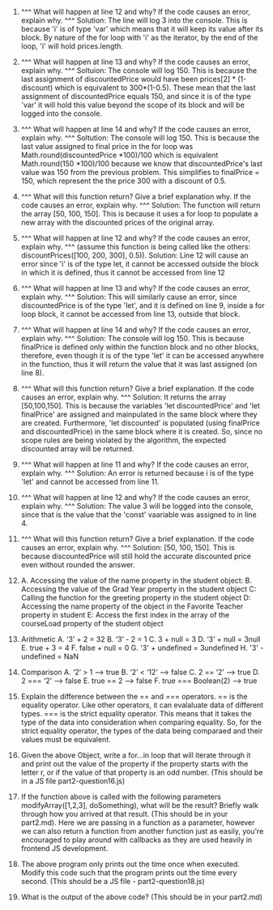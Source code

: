 1. ^^^ What will happen at line 12 and why? If the code causes an error, explain why. ^^^ Solution: The line will log 3 into the console. This is because 'i' is of type 'var' which means that it will keep its value after its block. By nature of the for loop with 'i' as the iterator, by the end of the loop, 'i' will hold prices.length.
2. ^^^ What will happen at line 13 and why? If the code causes an error, explain why. ^^^ Soltuion: The console will log 150. This is because the last assignment of discountedPrice would have been prices[2] * (1-discount) which is equivalent to 300*(1-0.5). These mean that the last assignment of discountedPrice equals 150, and since it is of the type 'var' it will hold this value beyond the scope of its block and will be logged into the console.
3. ^^^ What will happen at line 14 and why? If the code causes an error, explain why. ^^^ Soltution: The console will log 150. This is because the last value assigned to final price in the for loop was Math.round(discountedPrice *100)/100 which is equivalent Math.round(150 *100)/100 because we know that discountedPrice's last value was 150 from the previous problem. This simplifies to finalPrice = 150, which represent the the price 300 with a discount of 0.5.
4. ^^^ What will this function return? Give a brief explanation why. If the code causes an error, explain why. ^^^ Solution: The function will return the array [50, 100, 150]. This is because it uses a for loop to populate a new array with the discounted prices of the original array.
5. ^^^ What will happen at line 12 and why?  If the code causes an error, explain why. ^^^ (assume this function is being called like the others: discountPrices([100, 200, 300], 0.5)). Solution: Line 12 will cause an error since 'i' is of the type let, it cannot be accessed outside the block in which it is defined, thus it cannot be accessed from line 12
6. ^^^ What will happen at line 13 and why? If the code causes an error, explain why. ^^^ Solution: This will similarly cause an error, since discountedPrice is of the type 'let', and it is defined on line 9, inside a for loop block, it cannot be accessed from line 13, outside that block.
7. ^^^ What will happen at line 14 and why? If the code causes an error, explain why. ^^^ Solution: The console will log 150. This is because finalPrice is defined only within the function block and no other blocks, therefore, even though it is of the type 'let' it can be accessed anywhere in the function, thus it will return the value that it was last assigned (on line 8).
8. ^^^ What will this function return? Give a brief explanation. If the code causes an error, explain why. ^^^ Solution: It returns the array [50,100,150]. This is because the variables 'let discountedPrice' and 'let finalPrice' are assigned and mainpulated in the same block where they are created. Furthermore, 'let discounted' is populated (using finalPrice and discountedPrice) in the same block where it is created. So, since no scope rules are being violated by the algorithm, the expected discounted array will be returned.
9. ^^^ What will happen at line 11 and why? If the code causes an error, explain why. ^^^ Solution: An error is returned because i is of the type 'let' and cannot be accessed from line 11.
10. ^^^ What will happen at line 12 and why? If the code causes an error, explain why. ^^^ Solution: The value 3 will be logged into the console, since that is the value that the 'const' vaariable was assigned to in line 4.
11. ^^^ What will this function return? Give a brief explanation. If the code causes an error, explain why. ^^^ Solution: [50, 100, 150]. This is because discountedPrice will still hold the accurate discounted price even without rounded the answer.
12. A. Accessing the value of the name property in the student object:
B. Accessing the value of the Grad Year property in the student object
C: Calling the function for the greeting property in the student object
D: Accessing the name property of the object in the Favorite Teacher property in student
E: Access the first index in the array of the courseLoad property of the student object
13. Arithmetic
A. ‘3’ + 2 = 32
B. ‘3’ - 2 = 1
C. 3 + null = 3
D. ‘3’ + null = 3null
E. true + 3 = 4
F. false + null = 0
G. '3' + undefined = 3undefined
H. '3' - undefined = NaN
14. Comparison 
A. ‘2’ > 1 --> true
B. ‘2’ < ‘12’ --> false
C. 2 == ‘2’ --> true
D. 2 === ‘2’ --> false
E. true == 2  --> false
F. true === Boolean(2) --> true
15. Explain the difference between the == and === operators.
== is the equality operator. Like other operators, it can evalaluate data of different types. === is the strict equality operator. This means that it takes the type of the data into consideration when comparing equality. So, for the strict equality operator, the types of the data being comparaed and their values must be equivalent.
16. Given the above Object, write a for...in loop that will iterate through it and print out the value of the property if the property starts with the letter r, or if the value of that property is an odd number.  (This should be in a JS file part2-question16.js)

17. If the function above is called with the following parameters modifyArray([1,2,3], doSomething), what will be the result? Briefly walk through how you arrived at that result. (This should be in your part2.md). Here we are passing in a function as a parameter, however we can also return a function from another function just as easily, you're encouraged to play around with callbacks as they are used heavily in frontend JS development. 

18. The above program only prints out the time once when executed. Modify this code such that the program prints out the time every second.  (This should be a JS file - part2-question18.js)

19. What is the output of the above code? (This should be in your part2.md)

